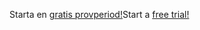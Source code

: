 <span data-ttu-id="02e37-101">Starta en [gratis provperiod!](https://go.microsoft.com/fwlink/?linkid=847861)</span><span class="sxs-lookup"><span data-stu-id="02e37-101">Start a [free trial!](https://go.microsoft.com/fwlink/?linkid=847861)</span></span>